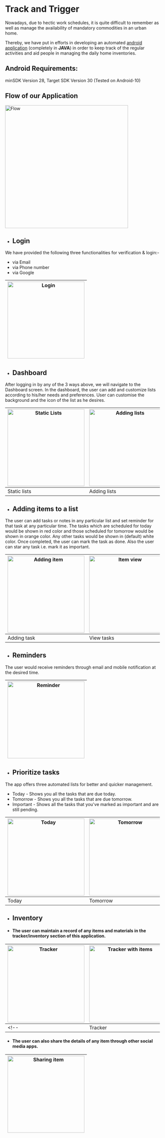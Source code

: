 # Track and Trigger

Nowadays, due to hectic work schedules, it is quite difficult to remember as well as manage the availability of mandatory commodities in an urban home.

Thereby, we have put in efforts in developing an automated <u>android application</u> (completely in **JAVA**) in order to keep track of the regular activities and aid people in managing the daily home inventories.

## Android Requirements:

minSDK Version 28, Target SDK Version 30
(Tested on Android-10)

## Flow of our Application

<img align="" src="/images/image7.png" alt="Flow" width="400"/>

- ## Login

We have provided the following three functionalities for verification & login:- <br />

- via Email <br />
- via Phone number <br />
- via Google <br />

| <img src="/images/image2.jpg" alt="Login" width="250"/> |
|---------------------|

- ## Dashboard

After logging in by any of the 3 ways above, we will navigate to the Dashboard screen. In the dashboard, the user can add and customize lists according to his/her needs and preferences. User can customise the background and the icon of the list as he desires.

| <img src="/images/image22.jpg" alt="Static Lists" width="250"/> | <img src="/images/image18.jpg" alt="Adding lists" width="250"/> | <img src="/images/image3.jpg" alt="Dashboard" width="250"/> |
| ------------------------------------ | ------------------------------------ | -------------------------------- |
| Static lists | Adding lists | Dashboard |

- ## Adding items to a list

The user can add tasks or notes in any particular list and set reminder for that task
at any particular time. The tasks which are scheduled for today would be shown in red color and those scheduled for tomorrow would be shown in orange color. Any other tasks would be shown in (default) white color. Once completed, the user can mark the task as done. Also the user can star any task i.e. mark it as important.

| <img src="/images/image9.jpg" alt="Adding item" width="250"/> | <img src="/images/image8.jpg" alt="Item view" width="250"/> | <img src="/images/image20.jpg" alt="Strike out item" width="250"/> |
| ---------------------------------- | -------------------------------- | ---------------------------------------- |
| Adding task | View tasks | Mark task as done |

- ## Reminders

The user would receive reminders through email and mobile notification at the desired time.

| <img src="/images/image19.jpg" alt="Reminder" width="250"/> |
| ---------------------------------- |

- ## Prioritize tasks

The app offers three automated lists for better and quicker management.

- Today - Shows you all the tasks that are due today.
- Tomorrow - Shows you all the tasks that are due tomorrow.
- Important - Shows all the tasks that you've marked as important and are still pending.

| <img src="/images/image11.jpg" alt="Today" width="250"/> | <img src="/images/image13.jpg" alt="Tomorrow" width="250"/> | <img src="/images/image14.jpg" alt="Important" width="250"/> |
| ----------------------------------------------------------- | ----------------------------------------------------------- |----------------------------------------------------------- |
| Today | Tomorrow | Important |


- ## Inventory

- #### The user can maintain a record of any items and materials in the tracker/inventory section of this application.

| <img src="/images/image6.jpg" alt="Tracker" width="250"/> | <img src="/images/image4.jpg" alt="Tracker with items" width="250"/> | <img src="/images/image17.jpg" alt="Adding items" width="250"/> |
| ---------------------------------- | -------------------------------- | ---------------------------------------- |
<!-- | Tracker | Tracker with items | Mark task as done | -->

- #### The user can also share the details of any item through other social media apps.

|<img src="/images/image15.jpg" alt="Sharing item" width="250"/>|
|---------------|
